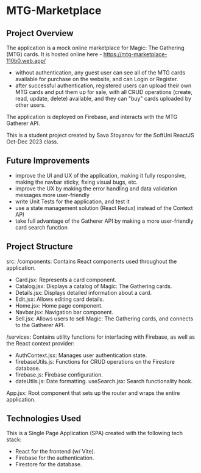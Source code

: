 # MTG-Marketplace

## Project Overview

The application is a mock online marketplace for Magic: The Gathering (MTG) cards.
It is hosted online here - https://mtg-marketplace-110b0.web.app/

- without authentication, any guest user can see all of the MTG cards available for purchase on the website, and can Login or Register.
- after successful authentication, registered users can upload their own MTG cards and put them up for sale, with all CRUD operations (create, read, update, delete) available, and they can "buy" cards uploaded by other users.

The application is deployed on Firebase, and interacts with the MTG Gatherer API.

This is a student project created by Sava Stoyanov for the SoftUni ReactJS Oct-Dec 2023 class.

## Future Improvements

- improve the UI and UX of the application, making it fully responsive, making the navbar sticky, fixing visual bugs, etc.
- improve the UX by making the error handling and data validation messages more user-friendly
- write Unit Tests for the application, and test it
- use a state management solution (React Redux) instead of the Context API
- take full advantage of the Gatherer API by making a more user-friendly card search function

## Project Structure

src:
/components: Contains React components used throughout the application.

- Card.jsx: Represents a card component.
- Catalog.jsx: Displays a catalog of Magic: The Gathering cards.
- Details.jsx: Displays detailed information about a card.
- Edit.jsx: Allows editing card details.
- Home.jsx: Home page component.
- Navbar.jsx: Navigation bar component.
- Sell.jsx: Allows users to sell Magic: The Gathering cards, and connects to the Gatherer API.

/services: Contains utility functions for interfacing with Firebase, as well as the React context provider:

- AuthContext.jsx: Manages user authentication state.
- firebaseUtils.js: Functions for CRUD operations on the Firestore database.
- firebase.js: Firebase configuration.
- dateUtils.js: Date formatting.
  useSearch.jsx: Search functionality hook.

App.jsx: Root component that sets up the router and wraps the entire application.

## Technologies Used

This is a Single Page Application (SPA) created with the following tech stack:

- React for the frontend (w/ Vite).
- Firebase for the authentication.
- Firestore for the database.
